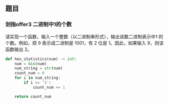 ## 题目
### 剑指offer3  二进制中1的个数
请实现一个函数，输入一个整数（以二进制串形式），输出该数二进制表示中1 的个数。例如，把 9 表示成二进制是 1001，有 2 位是 1。因此，如果输入 9，则该函数输出 2。
```python
def hex_statistics(num) -> int:
    num = bin(num)
    num_string = str(num)
    count_num = 0
    for i in num_string:
        if i == '1':
            count_num += 1

    return count_num
```

